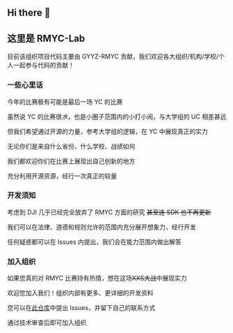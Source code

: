## Hi there 👋

## 这里是 RMYC-Lab

目前该组织项目代码主要由 GYYZ-RMYC 贡献，我们欢迎各大组织/机构/学校/个人一起参与代码的贡献！

### 一些心里话

今年的比赛极有可能是最后一场 YC 的比赛

虽然说 YC 的比赛很*水*，也是小圈子范围内的小打小闹，与大学组的 UC 相差甚远

但我们希望通过开源的力量，参考大学组的逻辑，在 YC 中展现真正的实力

无论你们是来自什么省份、什么学校、战绩如何

我们都欢迎你们在比赛上展现出自己创新的地方

充分利用开源资源，经行一次真正的较量

### 开发须知

考虑到 DJI 几乎已经完全放弃了 RMYC 方面的研究 ~~甚至连 SDK 也不再更新~~

我们可以在法律、道德和规则允许的范围内充分展开想象力，经行开发

任何疑惑都可以在 Issues 内提出，我们会在能力范围内做出解答

### 加入组织

如果您真的对 RMYC 比赛持有热情，想在这场~~XXS大战~~中展现实力

欢迎您加入我们！组织内部有更多、更详细的开发资料

您可以在[此仓库](https://github.com/RMYC-Lab/.github/)中提出 Issues，并留下自己的联系方式

通过技术审查后即可加入组织
